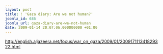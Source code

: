 ```yaml
---
layout: post
title: ! 'Gaza diary: Are we not human?'
joomla_id: 686
joomla_url: gaza-diary-are-we-not-human
date: 2009-01-14 20:07:06.000000000 +01:00
---
```

<a target="_blank" href="http://english.aljazeera.net/focus/war_on_gaza/2009/01/200917111341829322.html"><span style="text-decoration: underline;"><span style="color: #0000ff;">http://english.aljazeera.net/focus/war_on_gaza/2009/01/200917111341829322.html</span></span></a>
